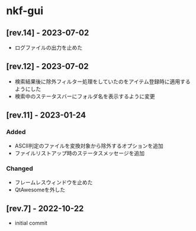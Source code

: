 # nkf-gui

## [rev.14] - 2023-07-02
- ログファイルの出力を止めた

## [rev.12] - 2023-07-02
- 検索結果後に除外フィルター処理をしていたのをアイテム登録時に適用するようにした
- 検索中のステータスバーにフォルダ名を表示するように変更

## [rev.11] - 2023-01-24

### Added
- ASCII判定のファイルを変換対象から除外するオプションを追加
- ファイルリストアップ時のステータスメッセージを追加

### Changed
- フレームレスウィンドウを止めた
- QtAwesomeを外した

## [rev.7] - 2022-10-22
- initial commit
